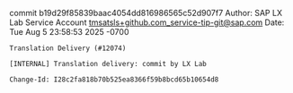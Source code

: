 commit b19d29f85839baac4054dd816986565c52d907f7
Author: SAP LX Lab Service Account <tmsatsls+github.com_service-tip-git@sap.com>
Date:   Tue Aug 5 23:58:53 2025 -0700

    Translation Delivery (#12074)
    
    [INTERNAL] Translation delivery: commit by LX Lab
    
    Change-Id: I28c2fa818b70b525ea8366f59b8bcd65b10654d8
